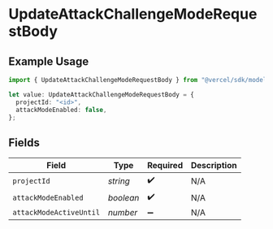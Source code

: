 # UpdateAttackChallengeModeRequestBody

## Example Usage

```typescript
import { UpdateAttackChallengeModeRequestBody } from "@vercel/sdk/models/updateattackchallengemodeop.js";

let value: UpdateAttackChallengeModeRequestBody = {
  projectId: "<id>",
  attackModeEnabled: false,
};
```

## Fields

| Field                   | Type                    | Required                | Description             |
| ----------------------- | ----------------------- | ----------------------- | ----------------------- |
| `projectId`             | *string*                | :heavy_check_mark:      | N/A                     |
| `attackModeEnabled`     | *boolean*               | :heavy_check_mark:      | N/A                     |
| `attackModeActiveUntil` | *number*                | :heavy_minus_sign:      | N/A                     |